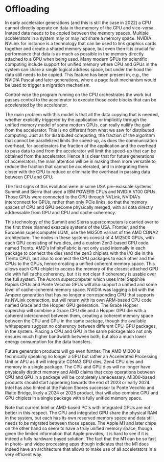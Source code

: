 # Offloading

In early accelerator generations (and this is still the case in 2022) a CPU cannot
directly operate on data in the memory of the GPU and vice-versa. Instead data
needs to be copied between the memory spaces. Multiple accelerators in a system
may or may not share a memory space. NVIDIA NVLink for instance is a technology
that can be used to link graphics cards together and create a shared memory space,
but even then it is crucial for performance that data is as much as possible in
the memory directly attached to a GPU when being used. Many modern GPUs for 
scientific computing include support for unified memory where CPU and GPUs in the
system can share a single logical address space, but under the hood the data still
needs to be copied. This feature has been present in, e.g., the NVIDIA Pascal and later 
generations, where a page fault mechanism would be used to trigger a migration mechanism.

Control-wise the program running on the CPU orchestrates the work but passes
control to the accelerator to execute those code blocks that can be accelerated
by the accelerator.

The main problem with this model is that all the data copying that is needed,
whether explicitly triggered by the application or implicitly through the unified
memory model of some modern GPUs, can really nullify the gain from the accelerator.
This is no different from what we saw for distributed computing. Just as for distributed
computing, the fraction of the algorithm that cannot be parallelized limits the speed-up,
as does the communication overhead, for accelerators the fraction of the application and 
the overhead to pass data to and from the accelerator will limit the speed-up that can
be obtained from the accelerator. Hence it is clear that for future generations of
accelerators, the main attention will be in making them more versatile to reduce the
fraction that cannot be accelerated, and in integrating them closer with the CPU to reduce
or eliminate the overhead in passing data between CPU and GPU.

The first signs of this evolution were in some USA pre-exascale systems Summit and
Sierra that used a IBM POWER9 CPUs and NVIDIA V100 GPUs. 
Those GPUs were connected to the CPU through NVLink,
NVIDIA's interconnect for GPUs, rather than only PCIe links, so that the memory spaces
of CPU and GPU become physically merged, with all data directly addressable from GPU and
CPU and cache coherency. 

This technology of the Summit and Sierra supercomputers is carried over to the first three
planned exascale systems of the USA. Frontier, and the European supercomputer LUMI, use the
MI250X variant of the AMD CDNA2 architecture. The nodes in these systems consist of 
4 MI250X GPUs, with each GPU consisting of two dies, and a custom Zen3-based CPU code named Trento.
AMD's InfinityFabric is not only used internally in each package to connect the dies (and the zen3
chiplets with the I/O die in the Trento CPU), but also to connect the CPU packages to each other
and the CPUs to the GPUs, hence creating a unified coherent memory space.
This allows each CPU chiplet to access the memory of the closest attached GPU die with full cache coherency,
but it is not clear if coherency is usable over the full system. 
The Aurora supercomputer which uses
Intel Sapphire Rapids CPUs and Ponte Vecchio GPUs will also support a unified and some level of cache-coherent
memory space. NVIDIA was lagging a bit with the Ampere generation that has no longer a corresponding
CPU that supports its NVLink connection, but will return with its own ARM-based CPU code named
Grace and the Hopper GPU generation. The Grace Hopper superchip will combine a Grace CPU die and
a Hopper GPU die with a coherent interconnect between them, creating a coherent memory space
between the CPU and GPU in the same package, though the available whitepapers suggest no 
coherency between different CPU-GPU packages in the system. Placing a CPU and GPU in the same
package also not only ensures much higher bandwidth between both, but also a much lower energy
consumption for the data transfers.

Future generation products will go even further. The AMD MI300 is technically speaking no longer
a GPU but rather an Accelerated Processing Unit or APU as it will integrate CDNA3 GPU dies, Zen4 CPU dies
and memory in a single package. The CPU and GPU dies will no longer have physically distinct memory
and AMD claims that copy operations between CPU and GPU in a package will be completely unnecessary.
MI300-based products should start appearing towards the end of 2023 or early 2024. 
Intel has also hinted at the Falcon Shores successor to Ponte Vecchio and Rialto Bridge, likely a 2024 or 2025 product, 
that will also combine CPU and GPU chiplets in a single package with a fully unified memory
space. 

Note that current Intel or AMD-based PC's with integrated GPUs are not better in this respect.
The CPU and integrated GPU share the physical RAM in the system, but each has its own
reserved memory space and data still needs to be migrated between those spaces. 
The Apple M1 and later chips on the other hand so seem to have a truly unified memory space,
though given the limited information that Apple provides, it is hard to see if it is indeed
a fully hardware based solution. The fact that the M1 can be so fast in photo- and video
processing apps though indicates that the M1 does indeed have an architecture that allows
to make use of all accelerators in a very efficient way.

